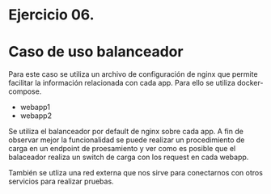 Ejercicio 06.
===================
# Caso de uso balanceador

Para este caso se utiliza un archivo de configuración de nginx que permite facilitar la información relacionada con cada app. Para ello se utiliza docker-compose.

- webapp1
- webapp2

Se utiliza el balanceador por default de nginx sobre cada app. A fin de observar mejor la funcionalidad se puede realizar un procedimiento de carga en un endpoint de proesamiento y ver como es posible que el balaceador realiza un switch de carga con los request en cada webapp.

También se utliza una red externa que nos sirve para conectarnos con otros servicios para realizar pruebas.
